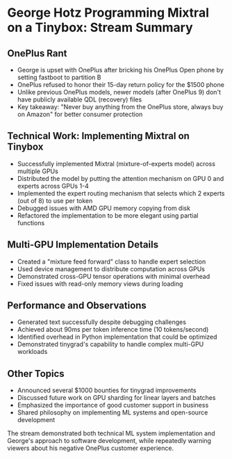 # George Hotz Programming Mixtral on a Tinybox: Stream Summary

## OnePlus Rant
- George is upset with OnePlus after bricking his OnePlus Open phone by setting fastboot to partition B
- OnePlus refused to honor their 15-day return policy for the $1500 phone
- Unlike previous OnePlus models, newer models (after OnePlus 9) don't have publicly available QDL (recovery) files
- Key takeaway: "Never buy anything from the OnePlus store, always buy on Amazon" for better consumer protection

## Technical Work: Implementing Mixtral on Tinybox
- Successfully implemented Mixtral (mixture-of-experts model) across multiple GPUs
- Distributed the model by putting the attention mechanism on GPU 0 and experts across GPUs 1-4
- Implemented the expert routing mechanism that selects which 2 experts (out of 8) to use per token
- Debugged issues with AMD GPU memory copying from disk
- Refactored the implementation to be more elegant using partial functions

## Multi-GPU Implementation Details
- Created a "mixture feed forward" class to handle expert selection
- Used device management to distribute computation across GPUs
- Demonstrated cross-GPU tensor operations with minimal overhead
- Fixed issues with read-only memory views during loading

## Performance and Observations
- Generated text successfully despite debugging challenges
- Achieved about 90ms per token inference time (10 tokens/second)
- Identified overhead in Python implementation that could be optimized
- Demonstrated tinygrad's capability to handle complex multi-GPU workloads

## Other Topics
- Announced several $1000 bounties for tinygrad improvements
- Discussed future work on GPU sharding for linear layers and batches
- Emphasized the importance of good customer support in business
- Shared philosophy on implementing ML systems and open-source development

The stream demonstrated both technical ML system implementation and George's approach to software development, while repeatedly warning viewers about his negative OnePlus customer experience.